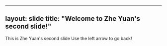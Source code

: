 
---
layout: slide
title: "Welcome to Zhe Yuan's second slide!"
---
This is Zhe Yuan's second slide
Use the left arrow to go back!
